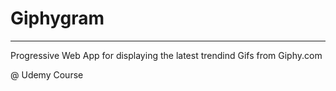 # Giphygram

------

Progressive Web App for displaying the latest trendind Gifs from Giphy.com

@ Udemy Course